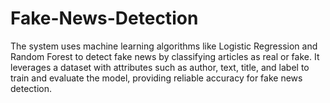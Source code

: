 # Fake-News-Detection
The system uses machine learning algorithms like Logistic Regression and Random Forest to detect fake news by classifying articles as real or fake. It leverages a dataset with attributes such as author, text, title, and label to train and evaluate the model, providing reliable accuracy for fake news detection.
